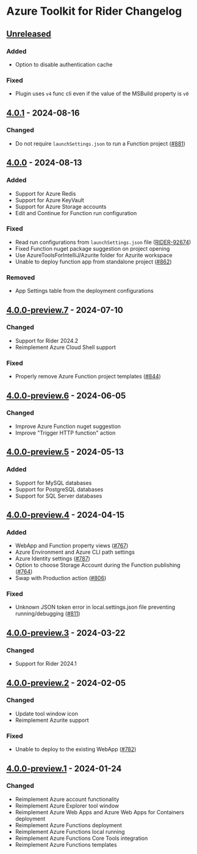 <!-- Keep a Changelog guide -> https://keepachangelog.com -->

# Azure Toolkit for Rider Changelog

## [Unreleased]

### Added

- Option to disable authentication cache

### Fixed

- Plugin uses `v4` func cli even if the value of the MSBuild property is `v0`

## [4.0.1] - 2024-08-16

### Changed

- Do not require `launchSettings.json` to run a Function project ([#881](https://github.com/JetBrains/azure-tools-for-intellij/issues/881))

## [4.0.0] - 2024-08-13

### Added

- Support for Azure Redis
- Support for Azure KeyVault
- Support for Azure Storage accounts
- Edit and Continue for Function run configuration

### Fixed

- Read run configurations from `launchSettings.json` file ([RIDER-92674](https://youtrack.jetbrains.com/issue/RIDER-92674))
- Fixed Function nuget package suggestion on project opening
- Use AzureToolsForIntelliJ/Azurite folder for Azurite workspace
- Unable to deploy function app from standalone project ([#862](https://github.com/JetBrains/azure-tools-for-intellij/issues/862))

### Removed

- App Settings table from the deployment configurations

## [4.0.0-preview.7] - 2024-07-10

### Changed

- Support for Rider 2024.2
- Reimplement Azure Cloud Shell support

### Fixed

- Properly remove Azure Function project templates ([#844](https://github.com/JetBrains/azure-tools-for-intellij/issues/844))

## [4.0.0-preview.6] - 2024-06-05

### Changed

- Improve Azure Function nuget suggestion
- Improve "Trigger HTTP function" action

## [4.0.0-preview.5] - 2024-05-13

### Added

- Support for MySQL databases
- Support for PostgreSQL databases
- Support for SQL Server databases

## [4.0.0-preview.4] - 2024-04-15

### Added

- WebApp and Function property views ([#767](https://github.com/JetBrains/azure-tools-for-intellij/issues/767))
- Azure Environment and Azure CLI path settings
- Azure Identity settings ([#787](https://github.com/JetBrains/azure-tools-for-intellij/issues/787))
- Option to choose Storage Account during the Function publishing ([#764](https://github.com/JetBrains/azure-tools-for-intellij/issues/764))
- Swap with Production action ([#806](https://github.com/JetBrains/azure-tools-for-intellij/issues/806))

### Fixed

- Unknown JSON token error in local.settings.json file preventing running/debugging ([#811](https://github.com/JetBrains/azure-tools-for-intellij/issues/811))

## [4.0.0-preview.3] - 2024-03-22

### Changed

- Support for Rider 2024.1

## [4.0.0-preview.2] - 2024-02-05

### Changed

- Update tool window icon
- Reimplement Azurite support

### Fixed

- Unable to deploy to the existing WebApp ([#782](https://github.com/JetBrains/azure-tools-for-intellij/issues/782))

## [4.0.0-preview.1] - 2024-01-24

### Changed

- Reimplement Azure account functionality
- Reimplement Azure Explorer tool window
- Reimplement Azure Web Apps and Azure Web Apps for Containers deployment
- Reimplement Azure Functions deployment
- Reimplement Azure Functions local running
- Reimplement Azure Functions Core Tools integration
- Reimplement Azure Functions templates

[Unreleased]: https://github.com/JetBrains/azure-tools-for-intellij/compare/v4.0.1...HEAD
[4.0.1]: https://github.com/JetBrains/azure-tools-for-intellij/compare/v4.0.0...v4.0.1
[4.0.0]: https://github.com/JetBrains/azure-tools-for-intellij/compare/v4.0.0-preview.7...v4.0.0
[4.0.0-preview.7]: https://github.com/JetBrains/azure-tools-for-intellij/compare/v4.0.0-preview.6...v4.0.0-preview.7
[4.0.0-preview.6]: https://github.com/JetBrains/azure-tools-for-intellij/compare/v4.0.0-preview.5...v4.0.0-preview.6
[4.0.0-preview.5]: https://github.com/JetBrains/azure-tools-for-intellij/compare/v4.0.0-preview.4...v4.0.0-preview.5
[4.0.0-preview.4]: https://github.com/JetBrains/azure-tools-for-intellij/compare/v4.0.0-preview.3...v4.0.0-preview.4
[4.0.0-preview.3]: https://github.com/JetBrains/azure-tools-for-intellij/compare/v4.0.0-preview.2...v4.0.0-preview.3
[4.0.0-preview.2]: https://github.com/JetBrains/azure-tools-for-intellij/compare/v4.0.0-preview.1...v4.0.0-preview.2
[4.0.0-preview.1]: https://github.com/JetBrains/azure-tools-for-intellij/commits/v4.0.0-preview.1
